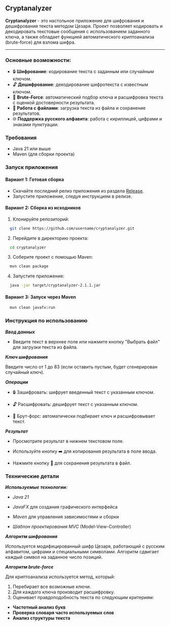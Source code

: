 ## Cryptanalyzer

**Cryptanalyzer** - это настольное приложение для шифрования и дешифрования текста методом Цезаря. Проект позволяет кодировать и декодировать текстовые сообщения с использованием заданного ключа, а также обладает функцией автоматического криптоанализа (brute-force) для взлома шифра.

---

### Основные возможности:

- 🔒 **Шифрование**: кодирование текста с заданным или случайным ключом.
- 🔓 **Дешифрование**: декодирование шифротекста с известным ключом.
- 🔎 **Brute-Force**: автоматический подбор ключа и расшифровка текста с оценкой достоверности результата.
- 📂 **Работа с файлами**: загрузка текста из файла и сохранение результатов.
- 🌐 **Поддержка русского алфавита**: работа с кириллицей, цифрами и знаками пунктуации.

### Требования

- Java 21 или выше
- Maven (для сборки проекта)

### Запуск приложения

#### Вариант 1: Готовая сборка

- Скачайте последний релиз приложения из раздела [Release](https://github.com/DunkTrain/cryptanalyzer/releases/tag/v2.1.1).
- Запустите приложение, следуя инструкциям в релизе.

#### Вариант 2: Сборка из исходников

1. Клонируйте репозиторий:

```bash
  git clone https://github.com/username/cryptanalyzer.git
```
2. Перейдите в директорию проекта:

```bash
  cd cryptanalyzer
```
3. Соберите проект с помощью Maven:

```bash
  mvn clean package
```

4. Запустите приложение:

```bash
  java -jar target/cryptanalyzer-2.1.1.jar
```

#### Вариант 3: Запуск через Maven

```bash
  mvn clean javafx:run
```

### Инструкция по использованию

***Ввод данных***

 - Введите текст в верхнее поле или нажмите кнопку "Выбрать файл" для загрузки текста из файла.

***Ключ шифрования***

Введите число от 1 до 83 (если оставить пустым, будет сгенерирован случайный ключ).

***Операции***

- 🔒 Зашифровать: шифрует введенный текст с указанным ключом.

- 🔓 Расшифровать: дешифрует текст с указанным ключом.

- 🔎 Брут-форс: автоматически подбирает ключ и расшифровывает текст.

***Результат***

 - Просмотрите результат в нижнем текстовом поле.

 - Используйте кнопку ➡️ для копирования результата в поле ввода.

 - Нажмите кнопку 💾 для сохранения результата в файл.

### Технические детали

***Используемые технологии:***

- *Java 21*

- *JavaFX* для создания графического интерфейса

- *Maven* для управления зависимостями и сборки

- *Шаблон проектирования MVC* (Model-View-Controller)

***Алгоритм шифрования***

Используется модифицированный шифр Цезаря, работающий с русским алфавитом, цифрами и специальными символами. Алгоритм сдвигает каждый символ на заданное число позиций.

***Алгоритм brute-force***

Для криптоанализа используется метод, который:

1. Перебирает все возможные ключи.
2. Для каждого ключа производит расшифровку.
3. Оценивает правдоподобность текста по следующим критериям:
   
- **Частотный анализ букв**
- **Проверка словаря часто используемых слов**
- **Анализ структуры текста**
